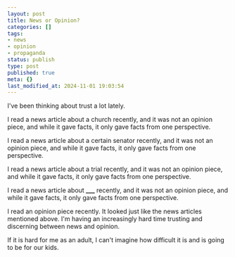 ```yaml
---
layout: post
title: News or Opinion?
categories: []
tags:
- news
- opinion
- propaganda
status: publish
type: post
published: true
meta: {}
last_modified_at: 2024-11-01 19:03:54
---
```


I've been thinking about trust a lot lately.

I read a news article about a church recently, and it was not an opinion piece, and while it gave facts, it only gave facts from one perspective.

I read a news article about a certain senator recently, and it was not an opinion piece, and while it gave facts, it only gave facts from one perspective.

I read a news article about a trial recently, and it was not an opinion piece, and while it gave facts, it only gave facts from one perspective.

I read a news article about 
**___**
 recently, and it was not an opinion piece, and while it gave facts, it only gave facts from one perspective.

I read an opinion piece recently. It looked just like the news articles mentioned above. I'm having an increasingly hard time trusting and discerning between news and opinion.

If it is hard for me as an adult, I can't imagine how difficult it is and is going to be for our kids.
